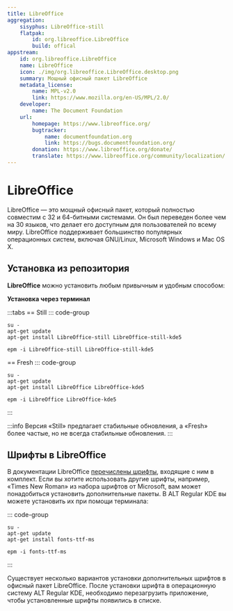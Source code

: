```yaml
---
title: LibreOffice
aggregation:
    sisyphus: LibreOffice-still
    flatpak: 
        id: org.libreoffice.LibreOffice
        build: offical
appstream:
    id: org.libreoffice.LibreOffice
    name: LibreOffice
    icon: ./img/org.libreoffice.LibreOffice.desktop.png
    summary: Мощный офисный пакет LibreOffice
    metadata_license: 
        name: MPL-v2.0
        link: https://www.mozilla.org/en-US/MPL/2.0/
    developer: 
        name: The Document Foundation
    url:
        homepage: https://www.libreoffice.org/
        bugtracker:
            name: documentfoundation.org
            link: https://bugs.documentfoundation.org/
        donation: https://www.libreoffice.org/donate/
        translate: https://www.libreoffice.org/community/localization/
---
```


# LibreOffice

LibreOffice — это мощный офисный пакет, который полностью совместим с 32 и 64-битными системами.
Он был переведен более чем на 30 языков, что делает его доступным для пользователей по всему миру.
LibreOffice поддерживает большинство популярных операционных систем, включая GNU/Linux, Microsoft Windows и Mac OS X.

## Установка из репозитория

**LibreOffice** можно установить любым привычным и удобным способом:

**Установка через терминал**

:::tabs
== Still
::: code-group

```shell[apt-get]
su -
apt-get update
apt-get install LibreOffice-still LibreOffice-still-kde5
```
```shell[epm]
epm -i LibreOffice-still LibreOffice-still-kde5
```
== Fresh 
::: code-group

```shell[apt-get]
su -
apt-get update
apt-get install LibreOffice LibreOffice-kde5
```
```shell[epm]
epm -i LibreOffice LibreOffice-kde5
```
:::

:::info
Версия «Still» предлагает стабильные обновления, а «Fresh» более частые, но не всегда стабильные обновления.
:::

<!--@include: @apps/_parts/install/content-flatpak.md-->

## Шрифты в LibreOffice

В документации LibreOffice [перечислены шрифты](https://wiki.documentfoundation.org/Fonts), входящие с ним в комплект.
Если вы хотите использовать другие шрифты, например, «Times New Roman» из набора шрифтов от Microsoft, вам может понадобиться установить дополнительные пакеты.
В ALT Regular KDE вы можете установить их при помощи терминала:

::: code-group
```shell[apt-get]
su -
apt-get update
apt-get install fonts-ttf-ms
```
```shell[epm]
epm -i fonts-ttf-ms
```
:::

Существует несколько вариантов установки дополнительных шрифтов в офисный пакет LibreOffice.
После установки шрифта в операционную систему ALT Regular KDE, необходимо перезагрузить приложение, чтобы установленные шрифты появились в списке.
